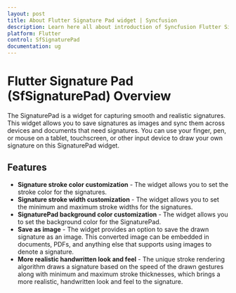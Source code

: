 ```yaml
---
layout: post
title: About Flutter Signature Pad widget | Syncfusion
description: Learn here all about introduction of Syncfusion Flutter Signature Pad (SfSignaturePad) widget, its features, and more.
platform: Flutter
control: SfSignaturePad
documentation: ug
---
```


# Flutter Signature Pad (SfSignaturePad) Overview

The SignaturePad is a widget for capturing smooth and realistic signatures. This widget allows you to save signatures as images and sync them across devices and documents that need signatures. You can use your finger, pen, or mouse on a tablet, touchscreen, or other input device to draw your own signature on this SignaturePad widget.

## Features

* **Signature stroke color customization** - The widget allows you to set the stroke color for the signatures.
* **Signature stroke width customization** - The widget allows you to set the minimum and maximum stroke widths for the signatures.
* **SignaturePad background color customization** - The widget allows you to set the background color for the SignaturePad.
* **Save as image** - The widget provides an option to save the drawn signature as an image. This converted image can be embedded in documents, PDFs, and anything else that supports using images to denote a signature.
* **More realistic handwritten look and feel** - The unique stroke rendering algorithm draws a signature based on the speed of the drawn gestures along with minimum and maximum stroke thicknesses, which brings a more realistic, handwritten look and feel to the signature.
